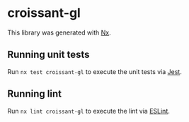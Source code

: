 # croissant-gl

This library was generated with [Nx](https://nx.dev).

## Running unit tests

Run `nx test croissant-gl` to execute the unit tests via [Jest](https://jestjs.io).

## Running lint

Run `nx lint croissant-gl` to execute the lint via [ESLint](https://eslint.org/).
